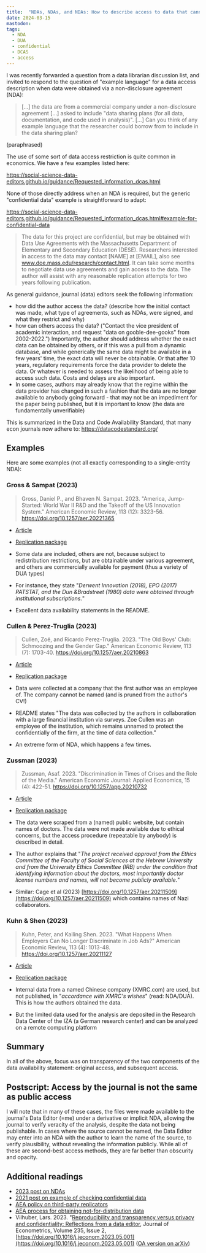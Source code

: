 ```yaml
---
title:  "NDAs, NDAs, and NDAs: How to describe access to data that cannot be published"
date: 2024-03-15
mastodon: 
tags:
  - NDA
  - DUA
  - confidential
  - DCAS
  - access
---
```


I was recently forwarded a question from a data librarian discussion list, and invited to respond to the question of "example language" for a data access description when data were obtained via a non-disclosure agreement (NDA):

> [...] the data are from a commercial company under a non-disclosure agreement [...] asked to include "data sharing plans (for all data, documentation, and code used in analysis)". [...] Can you think of any example language that the researcher could borrow from to include in the data sharing plan?

(paraphrased)

<!-- more -->

The use of some sort of data access restriction is quite common in economics. We have a few examples listed here:

https://social-science-data-editors.github.io/guidance/Requested_information_dcas.html

None of those directly address when an NDA is required, but the generic "confidential data" example is straightforward to adapt:

https://social-science-data-editors.github.io/guidance/Requested_information_dcas.html#example-for-confidential-data

>   The data for this project are confidential, but may be obtained with Data Use Agreements with the Massachusetts Department of Elementary and Secondary Education (DESE). Researchers interested in access to the data may contact [NAME] at [EMAIL], also see www.doe.mass.edu/research/contact.html. It can take some months to negotiate data use agreements and gain access to the data. The author will assist with any reasonable replication attempts for two years following publication.

As general guidance, journal (data) editors seek the following information:

-  how did the author access the data? (describe how the initial contact was made, what type of agreements, such as NDAs, were signed, and what they restrict and why)
-   how can others​ access the data? ("Contact the vice president of academic interaction, and request "data on gooble-dee-gooks" from 2002-2022.") Importantly, the author should address whether the exact data can be obtained by others, or if this was a pull from a dynamic database, and while generically the same data might be available in a few years' time, the exact data will never be obtainable. Or that after 10 years, regulatory requirements force the data provider to delete the data. Or whatever is needed to assess the likelihood of being able to access such data. Costs and delays are also important.
-  In some cases, authors may already know that the regime within the data provider has changed in such a fashion that the data are no longer available to anybody going forward - that may not be an impediment for the paper being published, but it is important to know (the data are fundamentally unverifiable)


This is summarized in the Data and Code Availability Standard, that many econ journals now adhere to: https://datacodestandard.org/

## Examples

Here are some examples (not all exactly corresponding to a single-entity NDA):

### Gross & Sampat (2023) 

> Gross, Daniel P., and Bhaven N. Sampat. 2023. "America, Jump-Started: World War II R&D and the Takeoff of the US Innovation System." American Economic Review, 113 (12): 3323-56. https://doi.org/10.1257/aer.20221365

- [Article](https://doi.org/10.1257/aer.20221365)
- [Replication package](https://doi.org/10.3886/E192375V1)

-  Some data are included, others are not, because subject to redistribution restrictions, but are obtainable under various agreement, and others are commercially available for payment (thus a variety of DUA types)
- For instance, they state "*Derwent Innovation (2018), EPO (2017) PATSTAT, and the Dun &Bradstreet (1980) data were obtained through institutional subscriptions.*"
- Excellent data availability statements in the README.


### Cullen & Perez-Truglia (2023) 

> Cullen, Zoë, and Ricardo Perez-Truglia. 2023. "The Old Boys' Club: Schmoozing and the Gender Gap." American Economic Review, 113 (7): 1703-40. https://doi.org/10.1257/aer.20210863

- [Article](https://doi.org/10.1257/aer.20210863)
- [Replication package](https://doi.org/10.3886/E182243V1)

-  Data were collected at a company that the first author was an employee of. The company cannot be named (and is pruned from the author's CV!)
- README states "The data was collected by the authors in collaboration with a large financial institution via surveys. Zoe Cullen was an employee of the institution, which remains unnamed to protect the confidentially of the firm, at the time of data collection."
- An extreme form of NDA, which happens a few times.


### Zussman (2023) 

> Zussman, Asaf. 2023. "Discrimination in Times of Crises and the Role of the Media." American Economic Journal: Applied Economics, 15 (4): 422-51. https://doi.org/10.1257/app.20210732

- [Article](https://doi.org/10.1257/app.20210732)
- [Replication package](https://doi.org/10.3886/E175242V1)

-  The data were scraped from a (named) public website, but contain names of doctors. The data were not made available due to ethical concerns, but the access procedure (repeatable by anybody) is described in detail.
- The author explains that  "*The project received approval from the Ethics Committee of the Faculty of Social Sciences at the Hebrew University and from the University Ethics Committee (IRB) under the condition that identifying information about the doctors, most importantly doctor license numbers and names, will not become publicly available.*"
- Similar:  Cage et al (2023) [https://doi.org/10.1257/aer.20211509](https://doi.org/10.1257/aer.20211509) which contains names of Nazi collaborators.


### Kuhn &  Shen (2023)  

> Kuhn, Peter, and Kailing Shen. 2023. "What Happens When Employers Can No Longer Discriminate in Job Ads?" American Economic Review, 113 (4): 1013-48. https://doi.org/10.1257/aer.20211127

- [Article](https://doi.org/10.1257/aer.20211127)
- [Replication package](https://doi.org/10.3886/E183021V1)

- Internal data from a named Chinese company (XMRC.com) are used, but not published, in "*accordance with XMRC's wishes*" (read: NDA/DUA). This is how the authors obtained the data.
- But the limited data used for the analysis are deposited in the Research Data Center of the IZA (a German research center) and can be analyzed on a remote computing platform

## Summary

In all of the above, focus was on transparency of the two components of the data availability statement: original access, and subsequent access. 

## Postscript: Access by the journal is not the same as public access

I will note that in many of these cases, the files were made available to the journal's Data Editor (=me) under a derivative or implicit NDA, allowing the journal to verify veracity of the analysis, despite the data not being publishable. In cases where the source cannot be named, the Data Editor may enter into an NDA with the author to learn the name of the source, to verify plausibility, without revealing the information publicly. While all of these are second-best access methods, they are far better than obscurity and opacity.



## Additional readings

- [2023 post on NDAs](https://aeadataeditor.github.io/posts/2023-11-01-ndas.html)
- [2021 post on example of checking confidential data](https://aeadataeditor.github.io/aea-de-guidance/2021-10-28-reproducibility-restricted-france.html)
- [AEA policy on third-party replicators](https://www.aeaweb.org/journals/data/policy-third-party)
- [AEA process for obtaining not-for-distribution data](https://aeadataeditor.github.io/aea-de-guidance/sharing-restricted-data)
- Vilhuber, Lars. 2023. "[Reproducibility and transparency versus privacy and confidentiality: Reflections from a data editor](https://doi.org/10.1016/j.jeconom.2023.05.001), Journal of Econometrics, Volume 235, Issue 2, [https://doi.org/10.1016/j.jeconom.2023.05.001](https://doi.org/10.1016/j.jeconom.2023.05.001) ([OA version on arXiv](https://doi.org/10.48550/arXiv.2305.14478))

